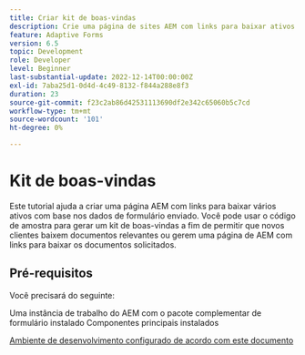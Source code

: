 ```yaml
---
title: Criar kit de boas-vindas
description: Crie uma página de sites AEM com links para baixar ativos com base nos dados de formulário enviados.
feature: Adaptive Forms
version: 6.5
topic: Development
role: Developer
level: Beginner
last-substantial-update: 2022-12-14T00:00:00Z
exl-id: 7aba25d1-0d4d-4c49-8132-f844a288e8f3
duration: 23
source-git-commit: f23c2ab86d42531113690df2e342c65060b5c7cd
workflow-type: tm+mt
source-wordcount: '101'
ht-degree: 0%

---
```


# Kit de boas-vindas

Este tutorial ajuda a criar uma página AEM com links para baixar vários ativos com base nos dados de formulário enviado. Você pode usar o código de amostra para gerar um kit de boas-vindas a fim de permitir que novos clientes baixem documentos relevantes ou gerem uma página de AEM com links para baixar os documentos solicitados.

## Pré-requisitos

Você precisará do seguinte:

Uma instância de trabalho do AEM com o pacote complementar de formulário instalado Componentes principais instalados

[Ambiente de desenvolvimento configurado de acordo com este documento](https://experienceleague.adobe.com/docs/experience-manager-learn/forms/creating-your-first-osgi-bundle/create-your-first-osgi-bundle.html)
